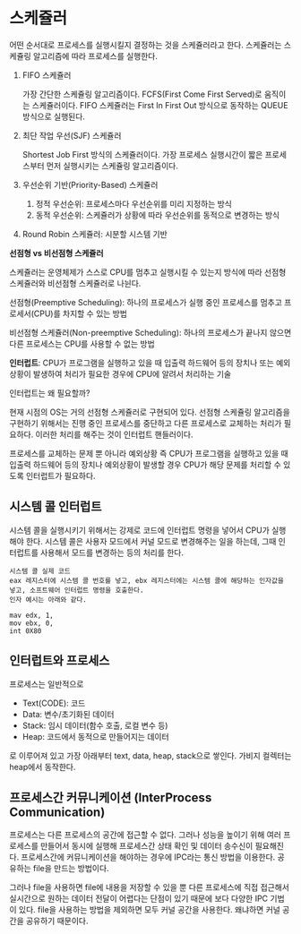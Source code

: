# 스케쥴러

어떤 순서대로 프로세스를 실행시킬지 결정하는 것을 스케쥴러라고 한다. 스케쥴러는 스케쥴링 알고리즘에 따라 프로세스를 실행한다.



1. FIFO 스케쥴러

   가장 간단한 스케쥴링 알고리즘이다. FCFS(First Come First Served)로 움직이는 스케쥴러이다. FIFO 스케쥴러는 First In First Out 방식으로 동작하는 QUEUE 방식으로 실행된다.

2. 최단 작업 우선(SJF) 스케쥴러

   Shortest Job First 방식의 스케쥴러이다. 가장 프로세스 실행시간이 짧은 프로세스부터 먼저 실행시키는 스케쥴링 알고리즘이다.

3. 우선순위 기반(Priority-Based) 스케쥴러

   1. 정적 우선순위: 프로세스마다 우선순위를 미리 지정하는 방식
   2. 동적 우선순위: 스케쥴러가 상황에 따라 우선순위를 동적으로 변경하는 방식

4. Round Robin 스케쥴러: 시분할 시스템 기반

   

**선점형 vs 비선점형 스케쥴러**

스케쥴러는 운영체제가 스스로 CPU를 멈추고 실행시킬 수 있는지 방식에 따라 선점형 스케쥴러와 비선점형 스케쥴러로 나뉜다.

선점형(Preemptive Scheduling): 하나의 프로세스가 실행 중인 프로세스를 멈추고 프로세서(CPU)를 차지할 수 있는 방법

비선점형 스케쥴러(Non-preemptive Scheduling): 하나의 프로세스가 끝나지 않으면 다른 프로세스는 CPU를 사용할 수 없는 방법



**인터럽트**: CPU가 프로그램을 실행하고 있을 때 입출력 하드웨어 등의 장치나 또는 예외상황이 발생하여 처리가 필요한 경우에 CPU에 알려서 처리하는 기술



인터럽트는 왜 필요할까?

현재 시점의 OS는 거의 선점형 스케쥴러로 구현되어 있다. 선점형 스케쥴링 알고리즘을 구현하기 위해서는 진행 중인 프로세스를 중단하고 다른 프로세스로 교체하는 처리가 필요하다. 이러한 처리를 해주는 것이 인터럽트 핸들러이다.

프로세스를 교체하는 문제 뿐 아니라 예외상황 즉 CPU가 프로그램을 실행하고 있을 때 입출력 하드웨어 등의 장치나 예외상황이 발생할 경우 CPU가 해당 문제를 처리할 수 있도록 인터럽트가 필요하다.



## 시스템 콜 인터럽트

시스템 콜을 실행시키기 위해서는 강제로 코드에 인터럽트  명령을 넣어서 CPU가 실행해야 한다. 시스템 콜은 사용자 모드에서 커널 모드로 변경해주는 일을 하는데, 그때 인터럽트를 사용해서 모드를 변경하는 등의 처리를 한다.

```
시스템 콜 실제 코드
eax 레지스터에 시스템 콜 번호를 넣고, ebx 레지스터에는 시스템 콜에 해당하는 인자값을 넣고, 소프트웨어 인터럽트 명령을 호출한다.
인자 예시는 아래와 같다.

mav edx, 1,
mov ebx, 0, 
int 0X80
```



## 인터럽트와 프로세스

프로세스는 일반적으로

* Text(CODE): 코드
* Data: 변수/초기화된 데이터
* Stack: 임시 데이터(함수 호출, 로컬 변수 등)
* Heap: 코드에서 동적으로 만들어지는 데이터

로 이루어져 있고 가장 아래부터 text, data, heap, stack으로 쌓인다. 가비지 컬렉터는 heap에서 동작한다.



## 프로세스간 커뮤니케이션 (InterProcess Communication)

프로세스는 다른 프로세스의 공간에 접근할 수 없다. 그러나 성능을 높이기 위해 여러 프로세스를 만들어서 동시에 실행해 프로세스간 상태 확인 및 데이터 송수신이 필요해진다. 프로세스간에 커뮤니케이션을 해야하는 경우에 IPC라는 통신 방법을 이용한다. 공유하는 file을 만드는 방법이다.

그러나 file을 사용하면 file에 내용을 저장할 수 있을 뿐 다른 프로세스에 직접 접근해서 실시간으로 원하는 데이터 전달이 어렵다는 단점이 있기 때문에 보다 다양한 IPC 기법이 있다. file을 사용하는 방법을 제외하면 모두 커널 공간을 사용한다. 왜냐하면 커널 공간을 공유하기 때문이다.

